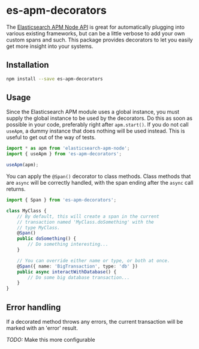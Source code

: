 # es-apm-decorators

The [Elasticsearch APM Node API](https://www.elastic.co/guide/en/apm/agent/nodejs/current/index.html)
is great for automatically plugging into various existing
frameworks, but can be a little verbose to add your own
custom spans and such.  This package provides decorators
to let you easily get more insight into your systems.

## Installation

```bash
npm install --save es-apm-decorators
```

## Usage

Since the Elasticsearch APM module uses a global instance, you must
supply the global instance to be used by the decorators.  Do this
as soon as possible in your code, preferably right after `apm.start()`.
If you do not call `useApm`, a dummy instance that does nothing
will be used instead.  This is useful to get out of the way of tests.

```typescript
import * as apm from 'elasticsearch-apm-node';
import { useApm } from 'es-apm-decorators';

useApm(apm);
```

You can apply the `@Span()` decorator to class methods.  Class
methods that are `async` will be correctly handled, with the span
ending after the `async` call returns.

```typescript
import { Span } from 'es-apm-decorators';

class MyClass {
	// By default, this will create a span in the current
	// transaction named 'MyClass.doSomething' with the
	// type MyClass.
	@Span()
	public doSomething() {
		// Do something interesting...
	}

	// You can override either name or type, or both at once.
	@Span({ name: 'BigTransaction', type: 'db' })
	public async interactWithDatabase() {
		// Do some big database transaction...
	}
}
```

## Error handling

If a decorated method throws any errors, the current transaction
will be marked with an 'error' result.

*TODO:* Make this more configurable

